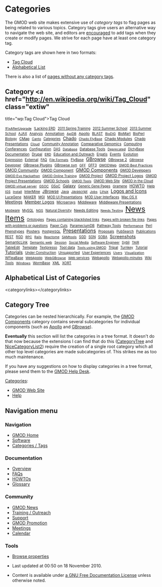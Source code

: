 



<span id="top"></span>




# <span dir="auto">Categories</span>









The GMOD web site makes extensive use of *category tags* to flag pages
as being related to various topics. Category tags give users an
alternative way to navigate the web site, and editors are
[encouraged](Site_Guidelines#Tags_.2F_Categories "Site Guidelines") to
add tags when they create or modify pages. We strive for each page have
at least one category tag.

Category tags are shown here in two formats:

- [Tag Cloud](#Category_Tag_Cloud)
- [Alphabetical List](#Alphabetical_List_of_Categories)

There is also a list of [pages without any category
tags](Special%3AUncategorizedPages "Special%3AUncategorizedPages").

## <span id="Category_Tag_Cloud" class="mw-headline">Category <a href="http://en.wikipedia.org/wiki/Tag_Cloud" class="extiw"
title="wp:Tag Cloud">Tag Cloud</a></span>



<a href="Category%3A!FixAfterUpgrade"
style="font-size: 77.602409638554%; ">!FixAfterUpgrade</a> 
<a href="Category%3A!Lacking_ERD"
style="font-size: 81.21686746988%; ">!Lacking ERD</a> 
<a href="Category%3A2011_Spring_Training"
style="font-size: 81.21686746988%; ">2011 Spring Training</a> 
<a href="Category%3A2012_Summer_School"
style="font-size: 81.819277108434%; ">2012 Summer School</a> 
<a href="Category%3A2013_Summer_School"
style="font-size: 79.10843373494%; ">2013 Summer School</a> 
<a href="Category%3AAJAX" style="font-size: 79.10843373494%; ">AJAX</a> 
<a href="Category%3AAnalysis"
style="font-size: 79.710843373494%; ">Analysis</a> 
<a href="Category%3AAnnotation"
style="font-size: 88.44578313253%; ">Annotation</a> 
<a href="Category%3AApiDB" style="font-size: 78.204819277108%; ">ApiDB</a> 
<a href="Category%3AApollo"
style="font-size: 86.939759036145%; ">Apollo</a> 
<a href="Category%3ABLAST" style="font-size: 79.710843373494%; ">BLAST</a> 
<a href="Category%3ABioDIG"
style="font-size: 77.301204819277%; ">BioDIG</a> 
<a href="Category%3ABioMart"
style="font-size: 80.313253012048%; ">BioMart</a> 
<a href="Category%3ABioPerl"
style="font-size: 81.21686746988%; ">BioPerl</a> 
<a href="Category%3ABiology"
style="font-size: 79.409638554217%; ">Biology</a> 
<a href="Category%3ACMap" style="font-size: 85.734939759036%; ">CMap</a> 
<a href="Category%3ACanto" style="font-size: 78.204819277108%; ">Canto</a> 
<a href="Category%3ACategories"
style="font-size: 78.807228915663%; ">Categories</a> 
<a href="Category%3AChado" style="font-size: 102.90361445783%; ">Chado</a> 
<a href="Category%3AChado_FlyBase"
style="font-size: 77.903614457831%; ">Chado FlyBase</a> 
<a href="Category%3AChado_Modules"
style="font-size: 87.542168674699%; ">Chado Modules</a> 
<a href="Category%3AChado_Presentations"
style="font-size: 84.228915662651%; ">Chado Presentations</a> 
<a href="Category%3ACloud" style="font-size: 77.903614457831%; ">Cloud</a> 
<a href="Category%3ACommunity_Annotation"
style="font-size: 80.012048192771%; ">Community Annotation</a> 
<a href="Category%3AComparative_Genomics"
style="font-size: 86.638554216867%; ">Comparative Genomics</a> 
<a href="Category%3AComputing"
style="font-size: 83.024096385542%; ">Computing</a> 
<a href="Category%3AConferences"
style="font-size: 85.132530120482%; ">Conferences</a> 
<a href="Category%3AConfiguration"
style="font-size: 80.313253012048%; ">Configuration</a> 
<a href="Category%3ADAS" style="font-size: 80.012048192771%; ">DAS</a> 
<a href="Category%3ADatabase"
style="font-size: 77.301204819277%; ">Database</a> 
<a href="Category%3ADatabase_Tools"
style="font-size: 82.722891566265%; ">Database Tools</a> 
<a href="Category%3ADeprecated"
style="font-size: 77.301204819277%; ">Deprecated</a> 
<a href="Category%3ADictyBase"
style="font-size: 79.409638554217%; ">DictyBase</a> 
<a href="Category%3ADocumentation"
style="font-size: 80.313253012048%; ">Documentation</a> 
<a href="Category%3ADrupal"
style="font-size: 78.807228915663%; ">Drupal</a> 
<a href="Category%3AERD" style="font-size: 78.506024096386%; ">ERD</a> 
<a href="Category%3AEducation_and_Outreach"
style="font-size: 84.530120481928%; ">Education and Outreach</a> 
<a href="Category%3AErgatis"
style="font-size: 79.10843373494%; ">Ergatis</a> 
<a href="Category%3AEvents"
style="font-size: 83.325301204819%; ">Events</a> 
<a href="Category%3AEvolution"
style="font-size: 80.313253012048%; ">Evolution</a> 
<a href="Category%3AExpression"
style="font-size: 79.10843373494%; ">Expression</a> 
<a href="Category%3AExternal"
style="font-size: 82.421686746988%; ">External</a> 
<a href="Category%3AFAQ" style="font-size: 78.807228915663%; ">FAQ</a> 
<a href="Category%3AFile_Formats"
style="font-size: 77.903614457831%; ">File Formats</a> 
<a href="Category%3AFlyBase"
style="font-size: 81.819277108434%; ">FlyBase</a> 
<a href="Category%3AGBrowse"
style="font-size: 109.53012048193%; ">GBrowse</a> 
<a href="Category%3AGBrowse_2"
style="font-size: 86.036144578313%; ">GBrowse 2</a> 
<a href="Category%3AGBrowse_Developer"
style="font-size: 78.506024096386%; ">GBrowse Developer</a> 
<a href="Category%3AGBrowse_Plugins"
style="font-size: 84.530120481928%; ">GBrowse Plugins</a> 
<a href="Category%3AGBrowse_syn"
style="font-size: 85.734939759036%; ">GBrowse syn</a> 
<a href="Category%3AGFF" style="font-size: 78.204819277108%; ">GFF</a> 
<a href="Category%3AGFF3" style="font-size: 79.409638554217%; ">GFF3</a> 
<a href="Category%3AGMODWeb"
style="font-size: 78.204819277108%; ">GMODWeb</a> 
<a href="Category%3AGMOD_Best_Practices"
style="font-size: 78.204819277108%; ">GMOD Best Practices</a> 
<a href="Category%3AGMOD_Community"
style="font-size: 89.650602409639%; ">GMOD Community</a> 
<a href="Category%3AGMOD_Component"
style="font-size: 86.036144578313%; ">GMOD Component</a> 
<a href="Category%3AGMOD_Components"
style="font-size: 104.71084337349%; ">GMOD Components</a> 
<a href="Category%3AGMOD_Developers"
style="font-size: 83.626506024096%; ">GMOD Developers</a> 
<a href="Category%3AGMOD_Evo_Hackathon"
style="font-size: 78.204819277108%; ">GMOD Evo Hackathon</a> 
<a href="Category%3AGMOD_Online_Training"
style="font-size: 77.301204819277%; ">GMOD Online Training</a> 
<a href="Category%3AGMOD_Project"
style="font-size: 83.626506024096%; ">GMOD Project</a> 
<a href="Category%3AGMOD_Project_Logos"
style="font-size: 90.55421686747%; ">GMOD Project Logos</a> 
<a href="Category%3AGMOD_Project_Presentations"
style="font-size: 84.831325301205%; ">GMOD Project Presentations</a> 
<a href="Category%3AGMOD_Schools"
style="font-size: 85.132530120482%; ">GMOD Schools</a> 
<a href="Category%3AGMOD_Tools" style="font-size: 77.602409638554%; ">GMOD
Tools</a>  <a href="Category%3AGMOD_Web_Site"
style="font-size: 80.915662650602%; ">GMOD Web Site</a> 
<a href="Category%3AGMOD_in_the_Cloud"
style="font-size: 80.614457831325%; ">GMOD in the Cloud</a> 
<a href="Category%3AGMOD_virtual_server"
style="font-size: 77.903614457831%; ">GMOD virtual server</a> 
<a href="Category%3AGSOC" style="font-size: 78.506024096386%; ">GSOC</a> 
<a href="Category%3AGSoC" style="font-size: 80.313253012048%; ">GSoC</a> 
<a href="Category%3AGalaxy"
style="font-size: 95.373493975904%; ">Galaxy</a> 
<a href="Category%3AGeneric_Gene_Pages"
style="font-size: 78.807228915663%; ">Generic Gene Pages</a> 
<a href="Category%3AGramene"
style="font-size: 78.506024096386%; ">Gramene</a> 
<a href="Category%3AHOWTO" style="font-size: 92.66265060241%; ">HOWTO</a> 
<a href="Category%3AHelp" style="font-size: 83.927710843373%; ">Help</a> 
<a href="Category%3AIGS" style="font-size: 77.301204819277%; ">IGS</a> 
<a href="Category%3AInstall"
style="font-size: 77.602409638554%; ">Install</a> 
<a href="Category%3AInterMine"
style="font-size: 82.722891566265%; ">InterMine</a> 
<a href="Category%3AJBrowse"
style="font-size: 94.168674698795%; ">JBrowse</a> 
<a href="Category%3AJava" style="font-size: 82.421686746988%; ">Java</a> 
<a href="Category%3AJavascript"
style="font-size: 78.506024096386%; ">Javascript</a> 
<a href="Category%3AJobs" style="font-size: 77.602409638554%; ">Jobs</a> 
<a href="Category%3ALinux" style="font-size: 80.012048192771%; ">Linux</a> 
<a href="Category%3ALogos_and_Icons"
style="font-size: 108.92771084337%; ">Logos and Icons</a> 
<a href="Category%3ALuceGene"
style="font-size: 79.710843373494%; ">LuceGene</a> 
<a href="Category%3AMAKER" style="font-size: 83.024096385542%; ">MAKER</a> 
<a href="Category%3AMGI" style="font-size: 79.10843373494%; ">MGI</a> 
<a href="Category%3AMOD_UI_Presentations"
style="font-size: 80.012048192771%; ">MOD UI Presentations</a> 
<a href="Category%3AMOD_User_Interfaces"
style="font-size: 81.819277108434%; ">MOD User Interfaces</a> 
<a href="Category%3AMac_OS_X" style="font-size: 79.10843373494%; ">Mac OS
X</a>  <a href="Category%3AMeetings"
style="font-size: 93.867469879518%; ">Meetings</a> 
<a href="Category%3AMember_Logos"
style="font-size: 97.78313253012%; ">Member Logos</a> 
<a href="Category%3AMicroarrays"
style="font-size: 78.807228915663%; ">Microarrays</a> 
<a href="Category%3AMiddleware"
style="font-size: 80.915662650602%; ">Middleware</a> 
<a href="Category%3AMiddleware_Presentations"
style="font-size: 82.120481927711%; ">Middleware Presentations</a> 
<a href="Category%3AModware"
style="font-size: 78.506024096386%; ">Modware</a> 
<a href="Category%3AMySQL" style="font-size: 78.807228915663%; ">MySQL</a> 
<a href="Category%3ANGS" style="font-size: 78.204819277108%; ">NGS</a> 
<a href="Category%3ANatural_Diversity"
style="font-size: 78.807228915663%; ">Natural Diversity</a> 
<a href="Category%3ANeeds_Editing"
style="font-size: 87.240963855422%; ">Needs Editing</a> 
<a href="Category%3ANeeds_Testing"
style="font-size: 77.903614457831%; ">Needs Testing</a> 
<a href="Category%3ANews_Items" style="font-size: 177%; ">News Items</a> 
<a href="Category%3AOntologies"
style="font-size: 79.710843373494%; ">Ontologies</a> 
<a href="Category%3APages_containing_blacklisted_links"
style="font-size: 78.807228915663%; ">Pages containing blacklisted
links</a>  <a href="Category%3APages_with_broken_file_links"
style="font-size: 78.506024096386%; ">Pages with broken file links</a> 
<a href="Category%3APages_with_problems_or_questions"
style="font-size: 78.807228915663%; ">Pages with problems or
questions</a>  <a href="Category%3APaper_Cuts"
style="font-size: 78.807228915663%; ">Paper Cuts</a> 
<a href="Category%3AParameciumDB"
style="font-size: 80.313253012048%; ">ParameciumDB</a> 
<a href="Category%3APathway_Tools"
style="font-size: 82.722891566265%; ">Pathway Tools</a> 
<a href="Category%3APerformance"
style="font-size: 77.301204819277%; ">Performance</a> 
<a href="Category%3APerl" style="font-size: 81.819277108434%; ">Perl</a> 
<a href="Category%3APhenotypes"
style="font-size: 80.012048192771%; ">Phenotypes</a> 
<a href="Category%3APosters"
style="font-size: 87.542168674699%; ">Posters</a> 
<a href="Category%3APostgreSQL"
style="font-size: 78.506024096386%; ">PostgreSQL</a> 
<a href="Category%3APresentations"
style="font-size: 120.07228915663%; ">Presentations</a> 
<a href="Category%3AProposals"
style="font-size: 80.012048192771%; ">Proposals</a> 
<a href="Category%3APubSearch"
style="font-size: 79.10843373494%; ">PubSearch</a> 
<a href="Category%3APublications"
style="font-size: 80.614457831325%; ">Publications</a> 
<a href="Category%3AREST" style="font-size: 79.10843373494%; ">REST</a> 
<a href="Category%3ARGD" style="font-size: 79.409638554217%; ">RGD</a> 
<a href="Category%3ARPC" style="font-size: 77.301204819277%; ">RPC</a> 
<a href="Category%3ARails" style="font-size: 77.301204819277%; ">Rails</a> 
<a href="Category%3AReactome"
style="font-size: 77.301204819277%; ">Reactome</a> 
<a href="Category%3ASAMtools"
style="font-size: 77.301204819277%; ">SAMtools</a> 
<a href="Category%3ASGD" style="font-size: 79.710843373494%; ">SGD</a> 
<a href="Category%3ASGN" style="font-size: 79.710843373494%; ">SGN</a> 
<a href="Category%3ASOBA" style="font-size: 80.313253012048%; ">SOBA</a> 
<a href="Category%3AScreenshots"
style="font-size: 104.10843373494%; ">Screenshots</a> 
<a href="Category%3ASemanticLink"
style="font-size: 83.927710843373%; ">SemanticLink</a> 
<a href="Category%3ASemantic_web"
style="font-size: 78.204819277108%; ">Semantic web</a> 
<a href="Category%3ASession"
style="font-size: 77.301204819277%; ">Session</a> 
<a href="Category%3ASocial_Media"
style="font-size: 77.301204819277%; ">Social Media</a> 
<a href="Category%3ASoftware_Engineer"
style="font-size: 77.301204819277%; ">Software Engineer</a> 
<a href="Category%3ASybil" style="font-size: 78.506024096386%; ">Sybil</a> 
<a href="Category%3ATAIR" style="font-size: 78.506024096386%; ">TAIR</a> 
<a href="Category%3ATableEdit"
style="font-size: 80.614457831325%; ">TableEdit</a> 
<a href="Category%3ATemplate"
style="font-size: 81.21686746988%; ">Template</a> 
<a href="Category%3ATextpresso"
style="font-size: 79.10843373494%; ">Textpresso</a> 
<a href="Category%3ATool_data" style="font-size: 83.927710843373%; ">Tool
data</a>  <a href="Category%3ATools_using_GMOD"
style="font-size: 77.602409638554%; ">Tools using GMOD</a> 
<a href="Category%3ATripal"
style="font-size: 84.530120481928%; ">Tripal</a> 
<a href="Category%3ATurnkey"
style="font-size: 79.10843373494%; ">Turnkey</a> 
<a href="Category%3ATutorial"
style="font-size: 80.313253012048%; ">Tutorial</a> 
<a href="Category%3ATutorials"
style="font-size: 103.50602409639%; ">Tutorials</a> 
<a href="Category%3AUnder_Construction"
style="font-size: 78.807228915663%; ">Under Construction</a> 
<a href="Category%3AUnsupported"
style="font-size: 82.120481927711%; ">Unsupported</a> 
<a href="Category%3AUser_Experiences"
style="font-size: 81.21686746988%; ">User Experiences</a> 
<a href="Category%3AUsers" style="font-size: 77.602409638554%; ">Users</a> 
<a href="Category%3AVisualization"
style="font-size: 77.301204819277%; ">Visualization</a> 
<a href="Category%3AWFleaBase"
style="font-size: 80.915662650602%; ">WFleaBase</a> 
<a href="Category%3AWebApollo"
style="font-size: 78.506024096386%; ">WebApollo</a> 
<a href="Category%3AWebGBrowse"
style="font-size: 77.602409638554%; ">WebGBrowse</a> 
<a href="Category%3AWeb_services"
style="font-size: 78.506024096386%; ">Web services</a> 
<a href="Category%3AWebapollo"
style="font-size: 83.325301204819%; ">Webapollo</a> 
<a href="Category%3AWebapollo-minutes"
style="font-size: 78.807228915663%; ">Webapollo-minutes</a> 
<a href="Category%3AWiki_Tools" style="font-size: 80.313253012048%; ">Wiki
Tools</a>  <a href="Category%3AWindows"
style="font-size: 78.204819277108%; ">Windows</a> 
<a href="Category%3AWormBase"
style="font-size: 79.409638554217%; ">WormBase</a> 
<a href="Category%3AXML" style="font-size: 80.313253012048%; ">XML</a> 
<a href="Category%3AXORT" style="font-size: 80.012048192771%; ">XORT</a> 



## <span id="Alphabetical_List_of_Categories" class="mw-headline">Alphabetical List of Categories</span>

\<categorylinks\>\</categorylinks\>

## <span id="Category_Tree" class="mw-headline">Category Tree</span>

Categories can be nested hierarchically. For example, the [GMOD
Components](Category%3AGMOD_Components "Category%3AGMOD Components")
category contains several subcategories for individual components (such
as [Apollo](Category%3AApollo "Category%3AApollo") and
[GBrowse](Category%3AGBrowse "Category%3AGBrowse")).

**Eventually** this section will list the categories in a tree format.
It doesn't do that now because the extensions I can find that do this
(<a href="http://www.mediawiki.org/wiki/Extension:CategoryTree"
class="external text">CategoryTree</a> and
<a href="http://www.mediawiki.org/wiki/Extension:NiceCategoryList2"
class="external text">NiceCategoryList2</a>) require the creation of a
single root category which all other top level categories are made
subcategories of. This strikes me as too much maintenance.

If you have any suggestions on how to display categories in a tree
format, please send them to the [GMOD Help
Desk](GMOD_Help_Desk "GMOD Help Desk").




[Categories](Special%3ACategories "Special%3ACategories"):

- [GMOD Web Site](Category%3AGMOD_Web_Site "Category%3AGMOD Web Site")
- [Help](Category%3AHelp "Category%3AHelp")






## Navigation menu









### Navigation



- <span id="n-GMOD-Home">[GMOD Home](Main_Page)</span>
- <span id="n-Software">[Software](GMOD_Components)</span>
- <span id="n-Categories-.2F-Tags">[Categories /
  Tags](Categories)</span>




### Documentation



- <span id="n-Overview">[Overview](Overview)</span>
- <span id="n-FAQs">[FAQs](Category%3AFAQ)</span>
- <span id="n-HOWTOs">[HOWTOs](Category%3AHOWTO)</span>
- <span id="n-Glossary">[Glossary](Glossary)</span>




### Community



- <span id="n-GMOD-News">[GMOD News](GMOD_News)</span>
- <span id="n-Training-.2F-Outreach">[Training /
  Outreach](Training_and_Outreach)</span>
- <span id="n-Support">[Support](Support)</span>
- <span id="n-GMOD-Promotion">[GMOD Promotion](GMOD_Promotion)</span>
- <span id="n-Meetings">[Meetings](Meetings)</span>
- <span id="n-Calendar">[Calendar](Calendar)</span>




### Tools

- <span id="t-smwbrowselink"><a href="Special%3ABrowse/Categories" rel="smw-browse">Browse
  properties</a></span>



- <span id="footer-info-lastmod">Last updated at 00:50 on 18 November
  2010.</span>
<!-- - <span id="footer-info-viewcount">286,402 page views.</span> -->
- <span id="footer-info-copyright">Content is available under
  <a href="http://www.gnu.org/licenses/fdl-1.3.html" class="external"
  rel="nofollow">a GNU Free Documentation License</a> unless otherwise
  noted.</span>

<!-- -->



<!-- -->




